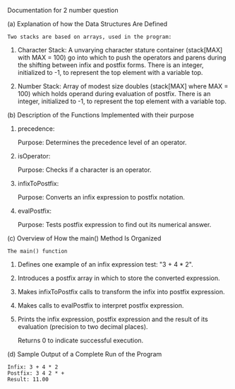 Documentation for 2 number question


(a) Explanation of how the Data Structures Are Defined

    Two stacks are based on arrays, used in the program:

   1. Character Stack: A unvarying character stature container (stack[MAX] with MAX = 100) go into which to push the operators and parens during the shifting between infix and postfix forms. There is an integer, initialized to -1, to represent the top element with a variable top.

   2. Number Stack: Array of modest size doubles (stack[MAX] where MAX = 100) which holds operand during evaluation of postfix. There is an integer, initialized to -1, to represent the top element with a variable top.


(b) Description of the Functions Implemented with their purpose

1. precedence:
   
   Purpose: Determines the precedence level of an operator.

2. isOperator:
   
   Purpose: Checks if a character is an operator.

3. infixToPostfix:
   
   Purpose: Converts an infix expression to postfix notation.

4. evalPostfix:
   
   Purpose: Tests postfix expression to find out its numerical answer.


(c) Overview of How the main() Method Is Organized

    The main() function

1. Defines one example of an infix expression test: "3 + 4 * 2".

2. Introduces a postfix array in which to store the converted expression.

3. Makes infixToPostfix calls to transform the infix into postfix expression.

4. Makes calls to evalPostfix to interpret postfix expression.

5. Prints the infix expression, postfix expression and the result of its evaluation (precision to two decimal places).

    Returns 0 to indicate successful execution.

   

(d) Sample Output of a Complete Run of the Program

    Infix: 3 + 4 * 2
    Postfix: 3 4 2 * +
    Result: 11.00




